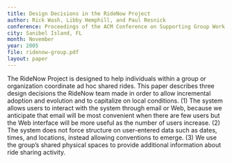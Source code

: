 ```yaml
---
title: Design Decisions in the RideNow Project
author: Rick Wash, Libby Hemphill, and Paul Resnick
conference: Proceedings of the ACM Conference on Supporting Group Work (GROUP)
city: Sanibel Island, FL
month: November
year: 2005
file: ridenow-group.pdf
layout: paper
---
```


The RideNow Project is designed to help individuals within a group or organization coordinate ad hoc shared rides. This
paper describes three design decisions the RideNow team made in order to allow incremental adoption and evolution and to
capitalize on local conditions. (1) The system allows users to interact with the system through email or Web, because we
anticipate that email will be most convenient when there are few users but the Web interface will be more useful as the
number of users increase. (2) The system does not force structure on user-entered data such as dates, times, and
locations, instead allowing conventions to emerge. (3) We use the group’s shared physical spaces to provide additional
information about ride sharing activity.
